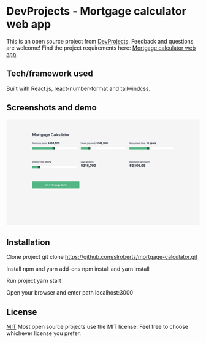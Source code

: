 # DevProjects - Mortgage calculator web app

This is an open source project from [DevProjects](http://www.codementor.io/projects). Feedback and questions are welcome!
Find the project requirements here: [Mortgage calculator web app](https://www.codementor.io/projects/web/mortgage-calculator-web-app-d16bqrq2q3)

## Tech/framework used

Built with React.js, react-number-format and tailwindcss.

## Screenshots and demo

<a href="https://mortgage-calculator-pi.vercel.app/" target="_blank">
<img src="mortgage-calculator.png"/>
</a>

## Installation

Clone project git clone https://github.com/slroberts/mortgage-calculator.git

Install npm and yarn add-ons npm install and yarn install

Run project yarn start

Open your browser and enter path localhost:3000

## License

[MIT](https://choosealicense.com/licenses/mit/)
Most open source projects use the MIT license. Feel free to choose whichever license you prefer.
